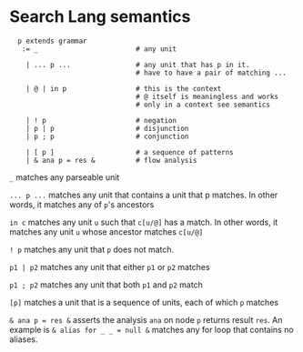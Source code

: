 # Search Lang semantics


```
  p extends grammar
   := _                        # any unit

    | ... p ...                # any unit that has p in it.
                               # have to have a pair of matching ...

    | @ | in p                 # this is the context
                               # @ itself is meaningless and works 
                               # only in a context see semantics

    | ! p                      # negation
    | p | p                    # disjunction
    | p ; p                    # conjunction

    | [ p ]                    # a sequence of patterns
    | & ana p = res &          # flow analysis
```

`_` matches any parseable unit

`... p ...` matches any unit that contains a unit that p matches. In other words, it matches any of `p`'s ancestors

`in c` matches any unit `u` such that `c[u/@]` has a match. In other words, it matches any unit `u` whose ancestor matches `c[u/@]`

`! p` matches any unit that `p` does not match. 

`p1 | p2` matches any unit that either `p1` or `p2` matches

`p1 ; p2` matches any unit that both `p1` and `p2` match

`[p]` matches a unit that is a sequence of units, each of which `p` matches

`& ana p = res &` asserts the analysis `ana` on node `p` returns result `res`. An example is `& alias for _ _ = null &` matches any for loop that contains no aliases. 
